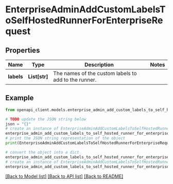 # EnterpriseAdminAddCustomLabelsToSelfHostedRunnerForEnterpriseRequest


## Properties

Name | Type | Description | Notes
------------ | ------------- | ------------- | -------------
**labels** | **List[str]** | The names of the custom labels to add to the runner. | 

## Example

```python
from openapi_client.models.enterprise_admin_add_custom_labels_to_self_hosted_runner_for_enterprise_request import EnterpriseAdminAddCustomLabelsToSelfHostedRunnerForEnterpriseRequest

# TODO update the JSON string below
json = "{}"
# create an instance of EnterpriseAdminAddCustomLabelsToSelfHostedRunnerForEnterpriseRequest from a JSON string
enterprise_admin_add_custom_labels_to_self_hosted_runner_for_enterprise_request_instance = EnterpriseAdminAddCustomLabelsToSelfHostedRunnerForEnterpriseRequest.from_json(json)
# print the JSON string representation of the object
print(EnterpriseAdminAddCustomLabelsToSelfHostedRunnerForEnterpriseRequest.to_json())

# convert the object into a dict
enterprise_admin_add_custom_labels_to_self_hosted_runner_for_enterprise_request_dict = enterprise_admin_add_custom_labels_to_self_hosted_runner_for_enterprise_request_instance.to_dict()
# create an instance of EnterpriseAdminAddCustomLabelsToSelfHostedRunnerForEnterpriseRequest from a dict
enterprise_admin_add_custom_labels_to_self_hosted_runner_for_enterprise_request_from_dict = EnterpriseAdminAddCustomLabelsToSelfHostedRunnerForEnterpriseRequest.from_dict(enterprise_admin_add_custom_labels_to_self_hosted_runner_for_enterprise_request_dict)
```
[[Back to Model list]](../README.md#documentation-for-models) [[Back to API list]](../README.md#documentation-for-api-endpoints) [[Back to README]](../README.md)


